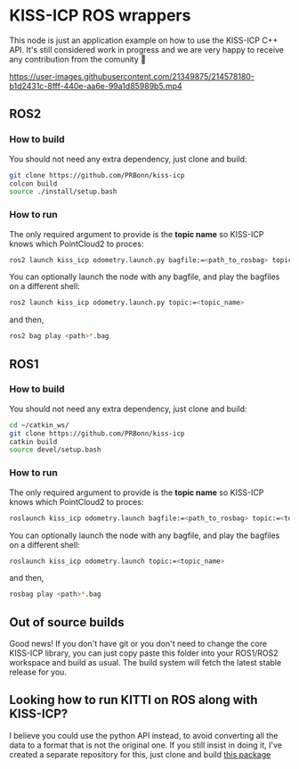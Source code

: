 # KISS-ICP ROS wrappers

This node is just an application example on how to use the KISS-ICP C++ API. It's still considered
work in progress and we are very happy to receive any contribution from the comunity 👼

https://user-images.githubusercontent.com/21349875/214578180-b1d2431c-8fff-440e-aa6e-99a1d85989b5.mp4

## ROS2

### How to build

You should not need any extra dependency, just clone and build:

```sh
git clone https://github.com/PRBonn/kiss-icp 
colcon build
source ./install/setup.bash
```

### How to run

The only required argument to provide is the **topic name** so KISS-ICP knows which PointCloud2 to proces:

```sh
ros2 launch kiss_icp odometry.launch.py bagfile:=<path_to_rosbag> topic:=<topic_name>
```

You can optionally launch the node with any bagfile, and play the bagfiles on a different shell:

```sh
ros2 launch kiss_icp odometry.launch.py topic:=<topic_name>
```

and then,

```sh
ros2 bag play <path>*.bag
```

## ROS1

### How to build

You should not need any extra dependency, just clone and build:

```sh
cd ~/catkin_ws/
git clone https://github.com/PRBonn/kiss-icp 
catkin build
source devel/setup.bash
```

### How to run

The only required argument to provide is the **topic name** so KISS-ICP knows which PointCloud2 to proces:

```sh
roslaunch kiss_icp odometry.launch bagfile:=<path_to_rosbag> topic:=<topic_name>
```

You can optionally launch the node with any bagfile, and play the bagfiles on a different shell:

```sh
roslaunch kiss_icp odometry.launch topic:=<topic_name>
```

and then,

```sh
rosbag play <path>*.bag
```

## Out of source builds

Good news! If you don't have git or you don't need to change the core KISS-ICP library, you can just
copy paste this folder into your ROS1/ROS2 workspace and build as usual. The build system will fetch
the latest stable release for you.

## Looking how to run KITTI on ROS along with KISS-ICP?

I believe you could use the python API instead, to avoid converting all the data to a format that is
not the original one. If you still insist in doing it, I've created a separate repository for this,
just clone and build [this package](https://github.com/nachovizzo/kiss_icp_kitti)
